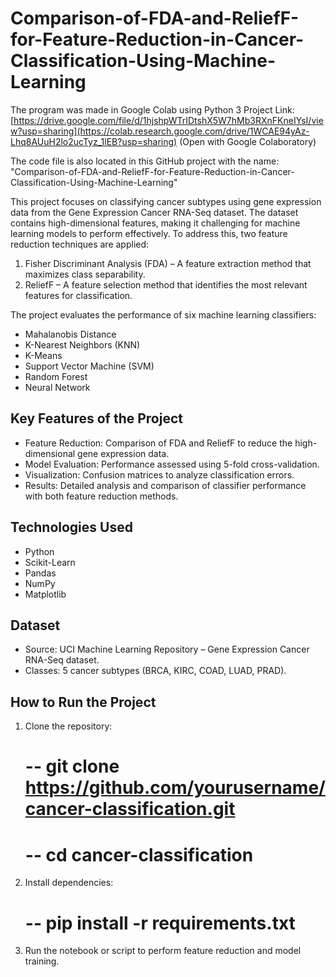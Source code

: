 # Comparison-of-FDA-and-ReliefF-for-Feature-Reduction-in-Cancer-Classification-Using-Machine-Learning

The program was made in Google Colab using Python 3
Project Link: [https://drive.google.com/file/d/1hjshpWTrIDtshX5W7hMb3RXnFKneIYsI/view?usp=sharing](https://colab.research.google.com/drive/1WCAE94yAz-Lhq8AUuH2lo2ucTyz_1lEB?usp=sharing) (Open with Google Colaboratory)

The code file is also located in this GitHub project with the name: "Comparison-of-FDA-and-ReliefF-for-Feature-Reduction-in-Cancer-Classification-Using-Machine-Learning"

This project focuses on classifying cancer subtypes using gene expression data from the Gene Expression Cancer RNA-Seq dataset. The dataset contains high-dimensional features, making it challenging for machine learning models to perform effectively. To address this, two feature reduction techniques are applied:
1. Fisher Discriminant Analysis (FDA) – A feature extraction method that maximizes class separability.
2. ReliefF – A feature selection method that identifies the most relevant features for classification.

The project evaluates the performance of six machine learning classifiers:
- Mahalanobis Distance
- K-Nearest Neighbors (KNN)
- K-Means
- Support Vector Machine (SVM)
- Random Forest
- Neural Network

## Key Features of the Project

- Feature Reduction: Comparison of FDA and ReliefF to reduce the high-dimensional gene expression data.
- Model Evaluation: Performance assessed using 5-fold cross-validation.
- Visualization: Confusion matrices to analyze classification errors.
- Results: Detailed analysis and comparison of classifier performance with both feature reduction methods.

## Technologies Used
- Python
- Scikit-Learn
- Pandas
- NumPy
- Matplotlib

## Dataset
- Source: UCI Machine Learning Repository – Gene Expression Cancer RNA-Seq dataset.
- Classes: 5 cancer subtypes (BRCA, KIRC, COAD, LUAD, PRAD).

## How to Run the Project
1. Clone the repository:
    # -- git clone https://github.com/yourusername/cancer-classification.git
    # -- cd cancer-classification
2. Install dependencies:
    # -- pip install -r requirements.txt
3. Run the notebook or script to perform feature reduction and model training.

